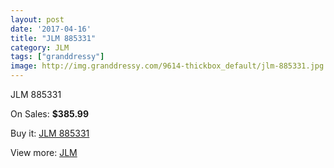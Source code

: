 ```yaml
---
layout: post
date: '2017-04-16'
title: "JLM 885331"
category: JLM
tags: ["granddressy"]
image: http://img.granddressy.com/9614-thickbox_default/jlm-885331.jpg
---
```

JLM 885331

On Sales: **$385.99**
<a href="https://www.granddressy.com/en/jlm/8817-jlm-885331.html"><amp-img layout="responsive" width="600" height="600" src="//img.granddressy.com/9614-thickbox_default/jlm-885331.jpg" alt="JLM 885331 0" /></a>

Buy it: [JLM 885331](https://www.granddressy.com/en/jlm/8817-jlm-885331.html "JLM 885331")

View more: [JLM](https://www.granddressy.com/en/207-jlm "JLM")